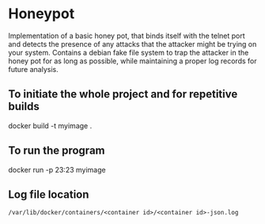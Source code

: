 # Honeypot
Implementation of a basic honey pot, that binds itself with the telnet port and detects the presence of any attacks that the attacker might be trying on your system. Contains a debian fake file system to trap the attacker in the honey pot for as long as possible, while maintaining a proper log records for future analysis.

## To initiate the whole project and for repetitive builds
docker build -t myimage .

## To run the program
docker run -p 23:23 myimage

## Log file location
``` /var/lib/docker/containers/<container id>/<container id>-json.log ```

